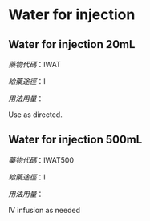 # Water for injection

## Water for injection 20mL

*藥物代碼*：IWAT

*給藥途徑*：I

*用法用量*：

Use as directed.

## Water for injection 500mL

*藥物代碼*：IWAT500

*給藥途徑*：I

*用法用量*：

IV infusion as needed


